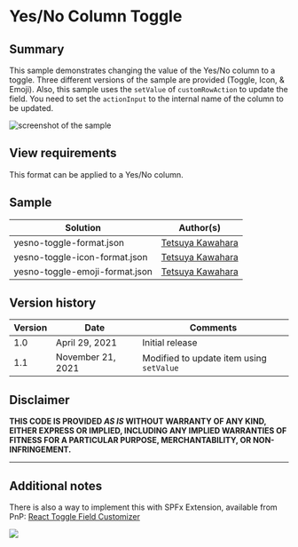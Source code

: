 # Yes/No Column Toggle

## Summary
This sample demonstrates changing the value of the Yes/No column to a toggle. Three different versions of the sample are provided (Toggle, Icon, & Emoji). Also, this sample uses the `setValue` of `customRowAction` to update the field. You need to set the `actionInput` to the internal name of the column to be updated.

![screenshot of the sample](./assets/screenshot.gif)

## View requirements
This format can be applied to a Yes/No column.

## Sample

Solution|Author(s)
--------|---------
yesno-toggle-format.json | [Tetsuya Kawahara](https://github.com/tecchan1107)
yesno-toggle-icon-format.json | [Tetsuya Kawahara](https://github.com/tecchan1107)
yesno-toggle-emoji-format.json | [Tetsuya Kawahara](https://github.com/tecchan1107)

## Version history

Version |Date              |Comments
--------|------------------|--------
1.0     |April 29, 2021    |Initial release
1.1     |November 21, 2021 |Modified to update item using `setValue`

## Disclaimer
**THIS CODE IS PROVIDED *AS IS* WITHOUT WARRANTY OF ANY KIND, EITHER EXPRESS OR IMPLIED, INCLUDING ANY IMPLIED WARRANTIES OF FITNESS FOR A PARTICULAR PURPOSE, MERCHANTABILITY, OR NON-INFRINGEMENT.**

---

## Additional notes

There is also a way to implement this with SPFx Extension, available from PnP: [React Toggle Field Customizer](https://github.com/pnp/sp-dev-fx-extensions/tree/main/samples/react-field-toggle)

<img src="https://pnptelemetry.azurewebsites.net/list-formatting/column-samples/yesno-toggle-format" />
